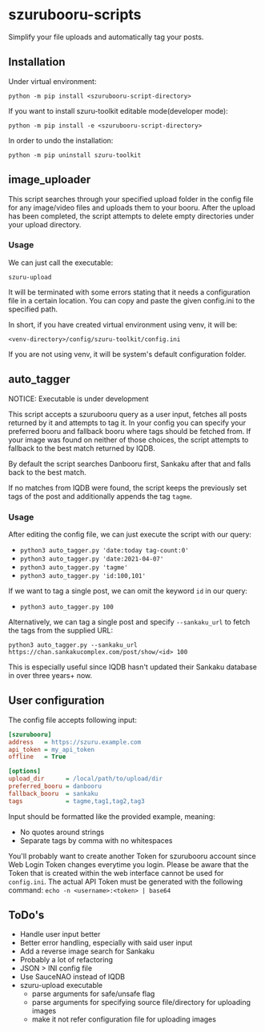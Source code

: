 # szurubooru-scripts
Simplify your file uploads and automatically tag your posts.

## Installation

Under virtual environment:

`python -m pip install <szurubooru-script-directory>` 

If you want to install szuru-toolkit editable mode(developer mode):

`python -m pip install -e <szurubooru-script-directory>` 

In order to undo the installation:

`python -m pip uninstall szuru-toolkit`

## image_uploader
This script searches through your specified upload folder in the config file for any image/video files and uploads them to your booru.
After the upload has been completed, the script attempts to delete empty directories under your upload directory.

### Usage

We can just call the executable:

`szuru-upload`

It will be terminated with some errors stating that it needs a configuration file in a certain location.
You can copy and paste the given config.ini to the specified path.

In short, if you have created virtual environment using venv, it will be:

`<venv-directory>/config/szuru-toolkit/config.ini`

If you are not using venv, it will be system's default configuration folder.

## auto_tagger

NOTICE: Executable is under development

This script accepts a szurubooru query as a user input, fetches all posts returned by it and attempts to tag it.
In your config you can specify your preferred booru and fallback booru where tags should be fetched from.
If your image was found on neither of those choices, the script attempts to fallback to the best match returned by IQDB.

By default the script searches Danbooru first, Sankaku after that and falls back to the best match.

If no matches from IQDB were found, the script keeps the previously set tags of the post and additionally appends the tag `tagme`.

### Usage
After editing the config file, we can just execute the script with our query:

* `python3 auto_tagger.py 'date:today tag-count:0'`
* `python3 auto_tagger.py 'date:2021-04-07'`
* `python3 auto_tagger.py 'tagme'`
* `python3 auto_tagger.py 'id:100,101'`

If we want to tag a single post, we can omit the keyword `id` in our query:

* `python3 auto_tagger.py 100`

Alternatively, we can tag a single post and specify `--sankaku_url` to fetch the tags from the supplied URL:

`python3 auto_tagger.py --sankaku_url https://chan.sankakucomplex.com/post/show/<id> 100`

This is especially useful since IQDB hasn't updated their Sankaku database in over three years+ now.

## User configuration
The config file accepts following input:
```INI
[szurubooru]
address   = https://szuru.example.com
api_token = my_api_token
offline   = True

[options]
upload_dir      = /local/path/to/upload/dir
preferred_booru = danbooru
fallback_booru  = sankaku
tags            = tagme,tag1,tag2,tag3
```
Input should be formatted like the provided example, meaning:
* No quotes around strings
* Separate tags by comma with no whitespaces

You'll probably want to create another Token for szurubooru account since Web Login Token changes everytime you login.
Please be aware that the Token that is created within the web interface cannot be used for `config.ini`.
The actual API Token must be generated with the following command:
`echo -n <username>:<token> | base64`

## ToDo's
* Handle user input better
* Better error handling, especially with said user input
* Add a reverse image search for Sankaku
* Probably a lot of refactoring
* JSON > INI config file
* Use SauceNAO instead of IQDB
* szuru-upload executable
  - parse arguments for safe/unsafe flag 
  - parse arguments for specifying source file/directory for uploading images
  - make it not refer configuration file for uploading images
